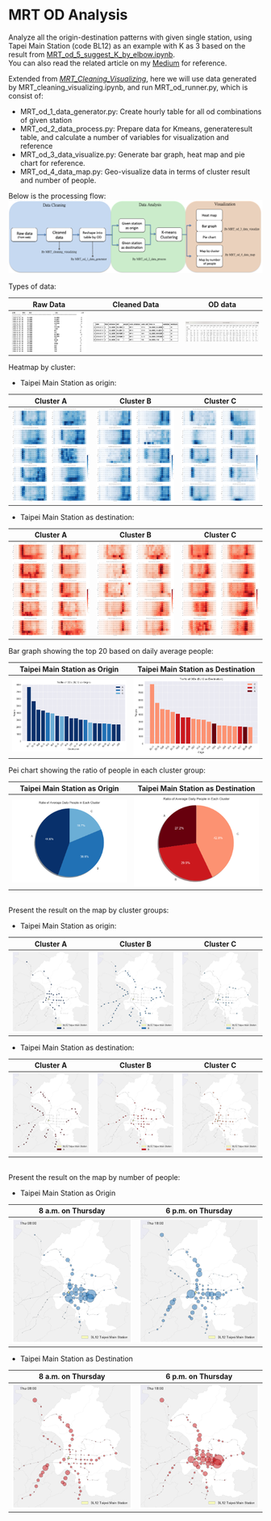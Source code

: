 # MRT OD Analysis
Analyze all the origin-destination patterns with given single station, using Tapei Main Station (code BL12) as an example with K as 3 based on the result from [MRT_od_5_suggest_K_by_elbow.ipynb](https://github.com/ShihWen/MRT_OD_Analysis/blob/master/MRT_od_5_suggest_K_by_elbow.ipynb).</br>
You can also read the related article on my [Medium](https://medium.com/@shihwenwutw/%E9%80%8F%E9%81%8E%E6%97%85%E6%AC%A1%E7%B5%84%E6%88%90%E8%A7%A3%E6%9E%90%E5%8F%B0%E5%8C%97%E8%BB%8A%E7%AB%99%E4%BA%BA%E6%B5%81-e8bde91eadb1) for reference.

Extended from [_MRT_Cleaning_Visualizing_](https://github.com/ShihWen/MRT_Cleaning_Visualizing), here we will use data generated by MRT_cleaning_visualizing.ipynb, and run MRT_od_runner.py, which is consist of:
- MRT_od_1_data_generator.py: Create hourly table for all od combinations of given station
- MRT_od_2_data_process.py: Prepare data for Kmeans, generateresult table, and calculate a number of variables for visualization and reference
- MRT_od_3_data_visualize.py: Generate bar graph, heat map and pie chart for reference.
- MRT_od_4_data_map.py: Geo-visualize data in terms of cluster result and number of people.

Below is the processing flow:
</br>
![](https://github.com/ShihWen/MRT_OD_Analysis/blob/master/image/process_flow.png)


Types of data:

|Raw Data|Cleaned Data|OD data|
| :-------------: |:-------------:| :-----:|
| ![](https://github.com/ShihWen/MRT_Cleaning_Visualizing/blob/master/images/1_raw_data.png)|![](https://github.com/ShihWen/MRT_Cleaning_Visualizing/blob/master/images/2_cleaned_data.png)|![](https://github.com/ShihWen/MRT_OD_Analysis/blob/master/image/od_data.png)|


Heatmap by cluster:

- Taipei Main Station as origin:

|Cluster A|Cluster B|Cluster C|
| :-------------: |:-------------:| :-----:|
| ![](https://github.com/ShihWen/MRT_OD_Analysis/blob/master/BL12_od_result/Demo_BL12_from_A.png)|![](https://github.com/ShihWen/MRT_OD_Analysis/blob/master/BL12_od_result/Demo_BL12_from_B.png)|![](https://github.com/ShihWen/MRT_OD_Analysis/blob/master/BL12_od_result/Demo_BL12_from_C.png)|

- Taipei Main Station as destination:

|Cluster A|Cluster B|Cluster C|
| :-------------: |:-------------:| :-----:|
| ![](https://github.com/ShihWen/MRT_OD_Analysis/blob/master/BL12_od_result/Demo_BL12_to_A.png)|![](https://github.com/ShihWen/MRT_OD_Analysis/blob/master/BL12_od_result/Demo_BL12_to_B.png)|![](https://github.com/ShihWen/MRT_OD_Analysis/blob/master/BL12_od_result/Demo_BL12_to_C.png)|

Bar graph showing the top 20 based on daily average people:

|Taipei Main Station as Origin|Taipei Main Station as Destination|
| :-------------: |:-------------:|
| ![](https://github.com/ShihWen/MRT_OD_Analysis/blob/master/BL12_od_result/Bar_from.png)|![](https://github.com/ShihWen/MRT_OD_Analysis/blob/master/BL12_od_result/Bar_to.png)|

Pei chart showing the ratio of people in each cluster group:

|Taipei Main Station as Origin|Taipei Main Station as Destination|
| :-------------: |:-------------:|
| ![](https://github.com/ShihWen/MRT_OD_Analysis/blob/master/BL12_od_result/Pie_from.png)|![](https://github.com/ShihWen/MRT_OD_Analysis/blob/master/BL12_od_result/Pie_to.png)|

</br>
Present the result on the map by cluster groups:

- Taipei Main Station as origin:

|Cluster A|Cluster B|Cluster C|
| :-------------: |:-------------:| :-----:|
| ![](https://github.com/ShihWen/MRT_OD_Analysis/blob/master/BL12_od_result/BL12_o_0.png)|![](https://github.com/ShihWen/MRT_OD_Analysis/blob/master/BL12_od_result/BL12_o_1.png)|![](https://github.com/ShihWen/MRT_OD_Analysis/blob/master/BL12_od_result/BL12_o_2.png)|

- Taipei Main Station as destination:

|Cluster A|Cluster B|Cluster C|
| :-------------: |:-------------:| :-----:|
| ![](https://github.com/ShihWen/MRT_OD_Analysis/blob/master/BL12_od_result/BL12_d_0.png)|![](https://github.com/ShihWen/MRT_OD_Analysis/blob/master/BL12_od_result/BL12_d_1.png)|![](https://github.com/ShihWen/MRT_OD_Analysis/blob/master/BL12_od_result/BL12_d_2.png)|

</br>
Present the result on the map by number of people:

- Taipei Main Station as Origin

|8 a.m. on Thursday|6 p.m. on Thursday|
| :-------------: |:-------------:|
| ![](https://github.com/ShihWen/MRT_OD_Analysis/blob/master/BL12_od_result/gif_o/gif68_BL12_o_Thu_08.png)|![](https://github.com/ShihWen/MRT_OD_Analysis/blob/master/BL12_od_result/gif_o/gif78_BL12_o_Thu_18.png)|


- Taipei Main Station as Destination

|8 a.m. on Thursday|6 p.m. on Thursday|
| :-------------: |:-------------:|
| ![](https://github.com/ShihWen/MRT_OD_Analysis/blob/master/BL12_od_result/gif_d/gif68_BL12_d_Thu_08.png)|![](https://github.com/ShihWen/MRT_OD_Analysis/blob/master/BL12_od_result/gif_d/gif78_BL12_d_Thu_18.png)|
